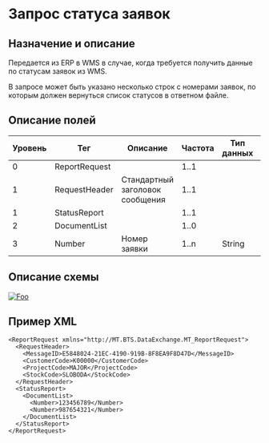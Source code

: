 # Запрос статуса заявок

## Назначение и описание
Передается из ERP в WMS в случае, когда требуется получить данные по статусам заявок из WMS.

В запросе может быть указано несколько строк с номерами заявок, по которым должен вернуться список статусов в ответном файле.

## Описание полей
Уровень | Тег | Описание | Частота | Тип данных | Размер поля | Комментарий              
---------|-----|----------|---------|------------|-------------|------------
0 | ReportRequest | | 1..1 | | |
1 | RequestHeader | Стандартный заголовок сообщения | 1..1 | | | Общая структура сообщения
1 | StatusReport  | |  1..1 | | |
2 | DocumentList  | | 1..0 | | |
3 | Number | Номер заявки | 1..n | String | 50 |                          

## Описание схемы
<a href="/XSD/MT_ReportRequest.xsd" rel="XSD">![Foo](https://user-images.githubusercontent.com/22858622/134012526-73d1b128-a2cd-4d14-8a13-10f81a57c04f.png)</a>

## Пример XML
```
<ReportRequest xmlns="http://MT.BTS.DataExchange.MT_ReportRequest">
  <RequestHeader>
    <MessageID>E5848024-21EC-4190-919B-8F8EA9F8D47D</MessageID>
    <CustomerCode>К00000</CustomerCode>
    <ProjectCode>MAJOR</ProjectCode>
    <StockCode>SLOBODA</StockCode>
  </RequestHeader>
  <StatusReport>
    <DocumentList>
      <Number>123456789</Number>
      <Number>987654321</Number>
    </DocumentList>
  </StatusReport>
</ReportRequest>
```
